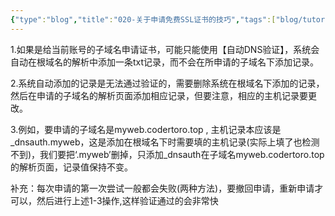 ```yaml
---
{"type":"blog","title":"020-关于申请免费SSL证书的技巧","tags":["blog/tutorial"],"categories":["博客搭建, 教程"],"establish":"2024/05/03","num":16,"update":"2024/05/03","abbrlink":"346e687d","dg-publish":true,"permalink":"/Blog/020-关于申请免费SSL证书的技巧/","dgPassFrontmatter":true,"noteIcon":"","created":"2025-02-21T11:01:33.145+08:00","updated":"2025-03-03T20:50:22.486+08:00"}
---
```




1.如果是给当前账号的子域名申请证书，可能只能使用【自动DNS验证】，系统会自动在根域名的解析中添加一条txt记录，而不会在所申请的子域名下添加记录。

2.系统自动添加的记录是无法通过验证的，需要删除系统在根域名下添加的记录，然后在申请的子域名的解析页面添加相应记录，但要注意，相应的主机记录要更改。

3.例如，要申请的子域名是myweb.codertoro.top , 主机记录本应该是_dnsauth.myweb，这是添加在根域名下时需要填的主机记录(实际上填了也检测不到)，我们要把‘.myweb’删掉，只添加_dnsauth在子域名myweb.codertoro.top的解析页面，记录值保持不变。

补充：每次申请的第一次尝试一般都会失败(两种方法)，要撤回申请，重新申请才可以，然后进行上述1-3操作,这样验证通过的会非常快